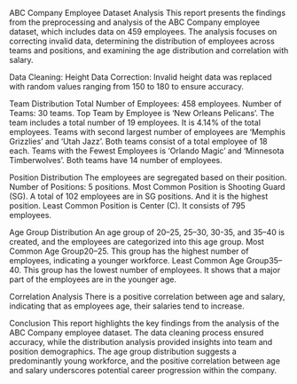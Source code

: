 ABC Company Employee Dataset Analysis
This report presents the findings from the preprocessing and analysis of the ABC Company employee dataset, which includes data on 459 employees. The analysis focuses on correcting invalid data, determining the distribution of employees across teams and positions, and examining the age distribution and correlation with salary.

Data Cleaning: Height Data Correction:
Invalid height data was replaced with random values ranging from 150 to 180 to ensure accuracy.

Team Distribution
Total Number of Employees: 458 employees. Number of Teams: 30 teams. Top Team by Employee is ‘New Orleans Pelicans’. The team includes a total number of 19 employees. It is 4.14% of the total employees. Teams with second largest number of employees are ‘Memphis Grizzlies’ and ‘Utah Jazz’. Both teams consist of a total employee of 18 each. Teams with the Fewest Employees is ‘Orlando Magic’ and ‘Minnesota Timberwolves’. Both teams have 14 number of employees.

Position Distribution
The employees are segregated based on their position. Number of Positions: 5 positions. Most Common Position is Shooting Guard (SG). A total of 102 employees are in SG positions. And it is the highest position. Least Common Position is Center (C). It consists of 795 employees.

Age Group Distribution
An age group of 20–25, 25–30, 30-35, and 35–40 is created, and the employees are categorized into this age group. Most Common Age Group20–25. This group has the highest number of employees, indicating a younger workforce. Least Common Age Group35–40. This group has the lowest number of employees. It shows that a major part of the employees are in the younger age.

Correlation Analysis
There is a positive correlation between age and salary, indicating that as employees age, their salaries tend to increase.

Conclusion
This report highlights the key findings from the analysis of the ABC Company employee dataset. The data cleaning process ensured accuracy, while the distribution analysis provided insights into team and position demographics. The age group distribution suggests a predominantly young workforce, and the positive correlation between age and salary underscores potential career progression within the company.
